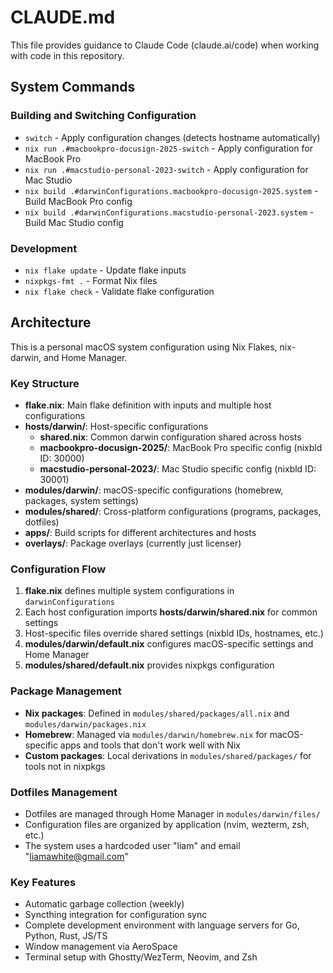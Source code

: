 # CLAUDE.md

This file provides guidance to Claude Code (claude.ai/code) when working with code in this repository.

## System Commands

### Building and Switching Configuration
- `switch` - Apply configuration changes (detects hostname automatically)
- `nix run .#macbookpro-docusign-2025-switch` - Apply configuration for MacBook Pro
- `nix run .#macstudio-personal-2023-switch` - Apply configuration for Mac Studio
- `nix build .#darwinConfigurations.macbookpro-docusign-2025.system` - Build MacBook Pro config
- `nix build .#darwinConfigurations.macstudio-personal-2023.system` - Build Mac Studio config

### Development
- `nix flake update` - Update flake inputs
- `nixpkgs-fmt .` - Format Nix files
- `nix flake check` - Validate flake configuration

## Architecture

This is a personal macOS system configuration using Nix Flakes, nix-darwin, and Home Manager.

### Key Structure
- **flake.nix**: Main flake definition with inputs and multiple host configurations
- **hosts/darwin/**: Host-specific configurations
  - **shared.nix**: Common darwin configuration shared across hosts
  - **macbookpro-docusign-2025/**: MacBook Pro specific config (nixbld ID: 30000)
  - **macstudio-personal-2023/**: Mac Studio specific config (nixbld ID: 30001)
- **modules/darwin/**: macOS-specific configurations (homebrew, packages, system settings)
- **modules/shared/**: Cross-platform configurations (programs, packages, dotfiles)
- **apps/**: Build scripts for different architectures and hosts
- **overlays/**: Package overlays (currently just licenser)

### Configuration Flow
1. **flake.nix** defines multiple system configurations in `darwinConfigurations`
2. Each host configuration imports **hosts/darwin/shared.nix** for common settings
3. Host-specific files override shared settings (nixbld IDs, hostnames, etc.)
4. **modules/darwin/default.nix** configures macOS-specific settings and Home Manager
5. **modules/shared/default.nix** provides nixpkgs configuration

### Package Management
- **Nix packages**: Defined in `modules/shared/packages/all.nix` and `modules/darwin/packages.nix`
- **Homebrew**: Managed via `modules/darwin/homebrew.nix` for macOS-specific apps and tools that don't work well with Nix
- **Custom packages**: Local derivations in `modules/shared/packages/` for tools not in nixpkgs

### Dotfiles Management
- Dotfiles are managed through Home Manager in `modules/darwin/files/`
- Configuration files are organized by application (nvim, wezterm, zsh, etc.)
- The system uses a hardcoded user "liam" and email "liamawhite@gmail.com"

### Key Features
- Automatic garbage collection (weekly)
- Syncthing integration for configuration sync
- Complete development environment with language servers for Go, Python, Rust, JS/TS
- Window management via AeroSpace
- Terminal setup with Ghostty/WezTerm, Neovim, and Zsh